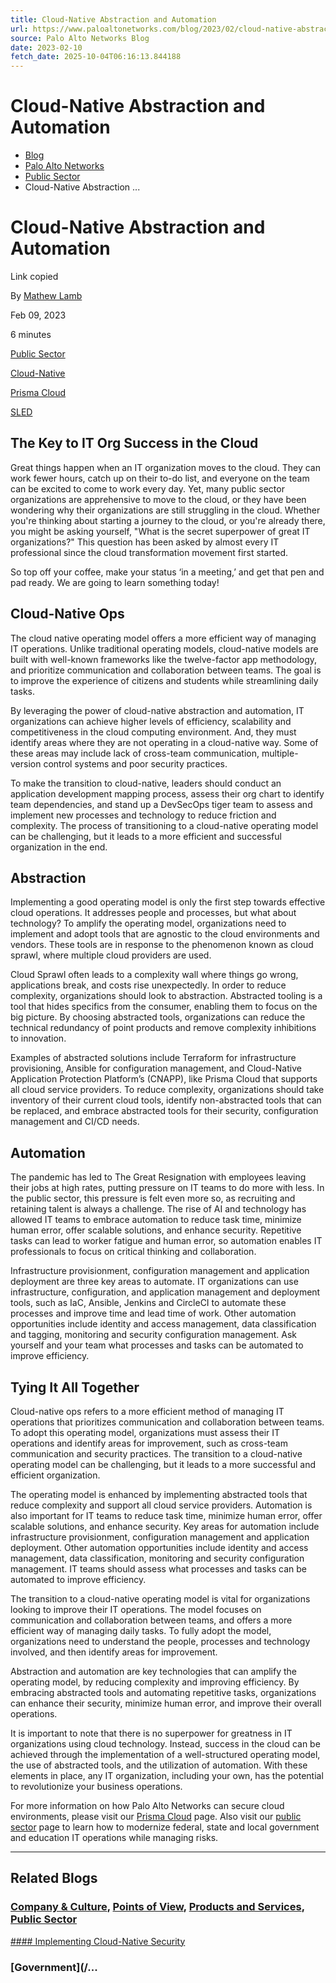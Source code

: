 ```yaml
---
title: Cloud-Native Abstraction and Automation
url: https://www.paloaltonetworks.com/blog/2023/02/cloud-native-abstraction-and-automation/
source: Palo Alto Networks Blog
date: 2023-02-10
fetch_date: 2025-10-04T06:16:13.844188
---
```


# Cloud-Native Abstraction and Automation

* [Blog](https://www.paloaltonetworks.com/blog)
* [Palo Alto Networks](https://www.paloaltonetworks.com/blog/corporate)
* [Public Sector](https://www.paloaltonetworks.com/blog/category/public-sector/)
* Cloud-Native Abstraction ...

# Cloud-Native Abstraction and Automation

Link copied

By [Mathew Lamb](/blog/author/mathew-lamb/ "Posts by Mathew Lamb")

Feb 09, 2023

6 minutes

[Public Sector](/blog/category/public-sector/)

[Cloud-Native](/blog/tag/cloud-native/)

[Prisma Cloud](/blog/tag/prisma-cloud/)

[SLED](/blog/tag/sled/)

## The Key to IT Org Success in the Cloud

Great things happen when an IT organization moves to the cloud. They can work fewer hours, catch up on their to-do list, and everyone on the team can be excited to come to work every day. Yet, many public sector organizations are apprehensive to move to the cloud, or they have been wondering why their organizations are still struggling in the cloud. Whether you're thinking about starting a journey to the cloud, or you're already there, you might be asking yourself, "What is the secret superpower of great IT organizations?" This question has been asked by almost every IT professional since the cloud transformation movement first started.

So top off your coffee, make your status ‘in a meeting,’ and get that pen and pad ready. We are going to learn something today!

## Cloud-Native Ops

The cloud native operating model offers a more efficient way of managing IT operations. Unlike traditional operating models, cloud-native models are built with well-known frameworks like the twelve-factor app methodology, and prioritize communication and collaboration between teams. The goal is to improve the experience of citizens and students while streamlining daily tasks.

By leveraging the power of cloud-native abstraction and automation, IT organizations can achieve higher levels of efficiency, scalability and competitiveness in the cloud computing environment. And, they must identify areas where they are not operating in a cloud-native way. Some of these areas may include lack of cross-team communication, multiple-version control systems and poor security practices.

To make the transition to cloud-native, leaders should conduct an application development mapping process, assess their org chart to identify team dependencies, and stand up a DevSecOps tiger team to assess and implement new processes and technology to reduce friction and complexity. The process of transitioning to a cloud-native operating model can be challenging, but it leads to a more efficient and successful organization in the end.

## Abstraction

Implementing a good operating model is only the first step towards effective cloud operations. It addresses people and processes, but what about technology? To amplify the operating model, organizations need to implement and adopt tools that are agnostic to the cloud environments and vendors. These tools are in response to the phenomenon known as cloud sprawl, where multiple cloud providers are used.

Cloud Sprawl often leads to a complexity wall where things go wrong, applications break, and costs rise unexpectedly. In order to reduce complexity, organizations should look to abstraction. Abstracted tooling is a tool that hides specifics from the consumer, enabling them to focus on the big picture. By choosing abstracted tools, organizations can reduce the technical redundancy of point products and remove complexity inhibitions to innovation.

Examples of abstracted solutions include Terraform for infrastructure provisioning, Ansible for configuration management, and Cloud-Native Application Protection Platform’s (CNAPP), like Prisma Cloud that supports all cloud service providers. To reduce complexity, organizations should take inventory of their current cloud tools, identify non-abstracted tools that can be replaced, and embrace abstracted tools for their security, configuration management and CI/CD needs.

## Automation

The pandemic has led to The Great Resignation with employees leaving their jobs at high rates, putting pressure on IT teams to do more with less. In the public sector, this pressure is felt even more so, as recruiting and retaining talent is always a challenge. The rise of AI and technology has allowed IT teams to embrace automation to reduce task time, minimize human error, offer scalable solutions, and enhance security. Repetitive tasks can lead to worker fatigue and human error, so automation enables IT professionals to focus on critical thinking and collaboration.

Infrastructure provisionment, configuration management and application deployment are three key areas to automate. IT organizations can use infrastructure, configuration, and application management and deployment tools, such as IaC, Ansible, Jenkins and CircleCI to automate these processes and improve time and lead time of work. Other automation opportunities include identity and access management, data classification and tagging, monitoring and security configuration management. Ask yourself and your team what processes and tasks can be automated to improve efficiency.

## Tying It All Together

Cloud-native ops refers to a more efficient method of managing IT operations that prioritizes communication and collaboration between teams. To adopt this operating model, organizations must assess their IT operations and identify areas for improvement, such as cross-team communication and security practices. The transition to a cloud-native operating model can be challenging, but it leads to a more successful and efficient organization.

The operating model is enhanced by implementing abstracted tools that reduce complexity and support all cloud service providers. Automation is also important for IT teams to reduce task time, minimize human error, offer scalable solutions, and enhance security. Key areas for automation include infrastructure provisionment, configuration management and application deployment. Other automation opportunities include identity and access management, data classification, monitoring and security configuration management. IT teams should assess what processes and tasks can be automated to improve efficiency.

The transition to a cloud-native operating model is vital for organizations looking to improve their IT operations. The model focuses on communication and collaboration between teams, and offers a more efficient way of managing daily tasks. To fully adopt the model, organizations need to understand the people, processes and technology involved, and then identify areas for improvement.

Abstraction and automation are key technologies that can amplify the operating model, by reducing complexity and improving efficiency. By embracing abstracted tools and automating repetitive tasks, organizations can enhance their security, minimize human error, and improve their overall operations.

It is important to note that there is no superpower for greatness in IT organizations using cloud technology. Instead, success in the cloud can be achieved through the implementation of a well-structured operating model, the use of abstracted tools, and the utilization of automation. With these elements in place, any IT organization, including your own, has the potential to revolutionize your business operations.

For more information on how Palo Alto Networks can secure cloud environments, please visit our [Prisma Cloud](/prisma) page. Also visit our [public sector](/industry/public-sector) page to learn how to modernize federal, state and local government and education IT operations while managing risks.

---

## Related Blogs

### [Company & Culture](/blog/category/company-culture/), [Points of View](/blog/category/points-of-view/), [Products and Services](/blog/category/products-and-services/), [Public Sector](/blog/category/public-sector/)

[#### Implementing Cloud-Native Security](https://www.paloaltonetworks.com/blog/2023/01/strategies-to-augment-cloud-native-security/)

### [Government](/...